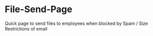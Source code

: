 File-Send-Page
==============

Quick page to send files to employees when blocked by Spam / Size Restrictions of email
